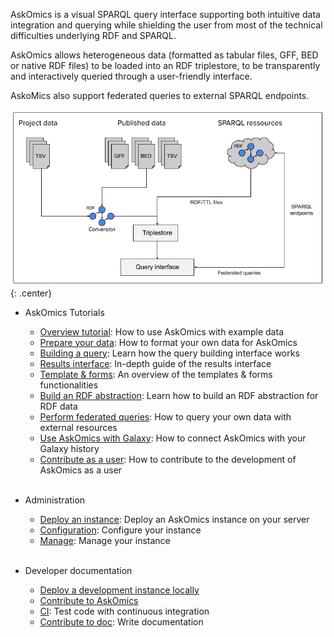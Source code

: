 AskOmics is a visual SPARQL query interface supporting both intuitive data integration and querying while shielding the user from most of the technical difficulties underlying RDF and SPARQL.

AskOmics allows heterogeneous data (formatted as tabular files, GFF, BED or native RDF files) to be loaded into an RDF triplestore, to be transparently and interactively queried through a user-friendly interface.

AskoMics also support federated queries to external SPARQL endpoints.

![AskOmics](img/askograph.png){: .center}

- AskOmics Tutorials
    - [Overview tutorial](tutorial.md): How to use AskOmics with example data
    - [Prepare your data](data.md): How to format your own data for AskOmics
    - [Building a query](query.md): Learn how the query building interface works
    - [Results interface](results.md): In-depth guide of the results interface
    - [Template & forms](template.md): An overview of the templates & forms functionalities
    - [Build an RDF abstraction](abstraction.md): Learn how to build an RDF abstraction for RDF data
    - [Perform federated queries](federation.md): How to query your own data with external resources
    - [Use AskOmics with Galaxy](galaxy.md): How to connect AskOmics with your Galaxy history
    - [Contribute as a user](issues.md): How to contribute to the development of AskOmics as a user
<br /><br />

- Administration
    - [Deploy an instance](production-deployment.md): Deploy an AskOmics instance on your server
    - [Configuration](configure.md): Configure your instance
    - [Manage](manage.md): Manage your instance
<br /><br />

- Developer documentation
    - [Deploy a development instance locally](dev-deployment.md)
    - [Contribute to AskOmics](contribute.md)
    - [CI](ci.md): Test code with continuous integration
    - [Contribute to doc](docs.md): Write documentation
